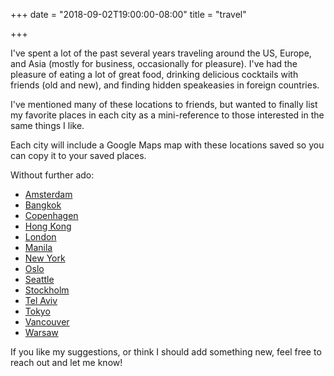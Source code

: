 +++
date = "2018-09-02T19:00:00-08:00"
title = "travel"

+++

I've spent a lot of the past several years traveling around the US, Europe, and
Asia (mostly for business, occasionally for pleasure). I've had the pleasure of
eating a lot of great food, drinking  delicious cocktails with friends (old and
new), and finding hidden speakeasies in foreign countries.

I've mentioned many of these locations to friends, but wanted to finally list my
favorite places in each city as a mini-reference to those interested in the same
things I like.

Each city will include a Google Maps map with these locations saved so you can
copy it to your saved places.

Without further ado:

 * [Amsterdam](/cities/amsterdam)
 * [Bangkok](/cities/bangkok)
 * [Copenhagen](/cities/copenhagen)
 * [Hong Kong](/cities/hong-kong)
 * [London](/cities/london)
 * [Manila](/cities/manila)
 * [New York](/cities/new-york)
 * [Oslo](/cities/oslo)
 * [Seattle](/cities/seattle)
 * [Stockholm](/cities/stockholm)
 * [Tel Aviv](/cities/tel-aviv)
 * [Tokyo](/cities/tokyo)
 * [Vancouver](/cities/vancouver)
 * [Warsaw](/cities/warsaw)

If you like my suggestions, or think I should add something new, feel free to
reach out and let me know!